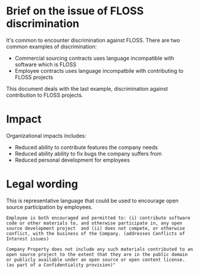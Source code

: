 # Brief on the issue of FLOSS discrimination
It's common to encounter discrimination against FLOSS.
There are two common examples of discrimination:
* Commercial sourcing contracts uses language incompatible with software which is FLOSS
* Employee contracts uses language incompatbile with contributing to FLOSS projects

This document deals with the last example, discrimination against contribution to FLOSS projects.

# Impact
Organizational impacts includes:
* Reduced ability to contribute features the company needs
* Reduced ability ability to fix bugs the company suffers from
* Reduced personal development for employees

# Legal wording
This is representative language that could be used to encourage open
source participation by employees.

```
Employee is both encouraged and permitted to: (i) contribute software
code or other materials to, and otherwise participate in, any open
source development project  and (ii) does not compete, or otherwise
conflict, with the business of the Company. (addresses Conflicts of
Interest issues)

Company Property does not include any such materials contributed to an
open source project to the extent that they are in the public domain
or publicly available under an open source or open content license.
(as part of a Confidentiality provision)"
```
